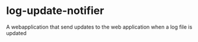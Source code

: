 # log-update-notifier
A webapplication that send updates to the web application when a log file is updated
